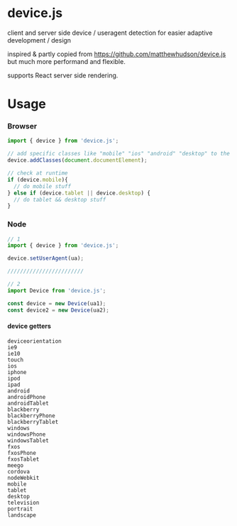 device.js
=========

client and server side device / useragent detection for easier adaptive development / design

inspired & partly copied from https://github.com/matthewhudson/device.js but much more performand and flexible.

supports React server side rendering.



# Usage

### Browser

```javascript
import { device } from 'device.js';

// add specific classes like "mobile" "ios" "android" "desktop" to the html element.
device.addClasses(document.documentElement);

// check at runtime
if (device.mobile){
  // do mobile stuff
} else if (device.tablet || device.desktop) {
  // do tablet && desktop stuff
}

```

### Node

```javascript
// 1
import { device } from 'device.js';

device.setUserAgent(ua);

////////////////////////

// 2
import Device from 'device.js';

const device = new Device(ua1);
const device2 = new Device(ua2);

```

#### device getters

```
deviceorientation
ie9
ie10
touch
ios
iphone
ipod
ipad
android
androidPhone
androidTablet
blackberry
blackberryPhone
blackberryTablet
windows
windowsPhone
windowsTablet
fxos
fxosPhone
fxosTablet
meego
cordova
nodeWebkit
mobile
tablet
desktop
television
portrait
landscape
```
